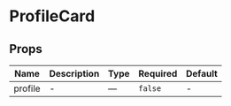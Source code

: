 # ProfileCard

## Props

<!-- @vuese:ProfileCard:props:start -->
|Name|Description|Type|Required|Default|
|---|---|---|---|---|
|profile|-|—|`false`|-|

<!-- @vuese:ProfileCard:props:end -->



